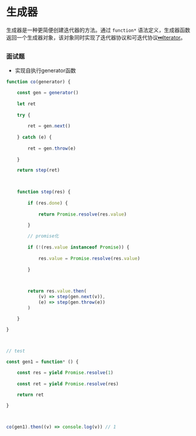 # 生成器
生成器是一种更简便创建迭代器的方法。通过 `function*` 语法定义，生成器函数返回一个生成器对象，该对象同时实现了迭代器协议和可迭代协议[⏭️Iterator](./Iterator)。

### 面试题
- 实现自执行generator函数
```javascript
function co(generator) {

	const gen = generator()
	
	let ret
	
	try {
	
		ret = gen.next()
	
	} catch (e) {
	
		ret = gen.throw(e)
	
	}

	return step(ret)

  

	function step(res) {
	
		if (res.done) {
		
			return Promise.resolve(res.value)
		
		}

		// promise化
		
		if (!(res.value instanceof Promise)) {
		
			res.value = Promise.resolve(res.value)
		
		}

  

		return res.value.then(
			(v) => step(gen.next(v)),
			(e) => step(gen.throw(e))
		)

	}

}

  

// test

const gen1 = function* () {

	const res = yield Promise.resolve(1)
	
	const ret = yield Promise.resolve(res)

	return ret

}

  

co(gen1).then((v) => console.log(v)) // 1

```
```